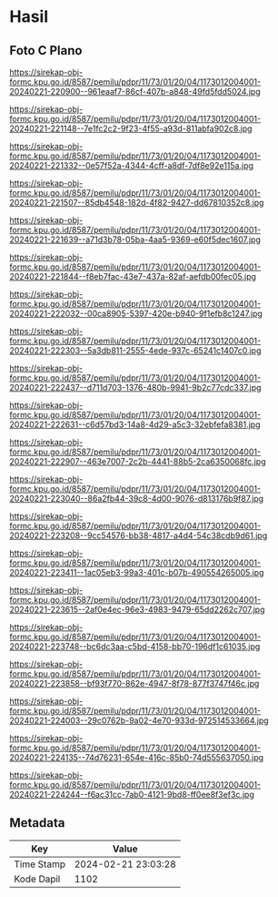 # Hasil

## Foto C Plano

https://sirekap-obj-formc.kpu.go.id/8587/pemilu/pdpr/11/73/01/20/04/1173012004001-20240221-220900--961eaaf7-86cf-407b-a848-49fd5fdd5024.jpg

https://sirekap-obj-formc.kpu.go.id/8587/pemilu/pdpr/11/73/01/20/04/1173012004001-20240221-221148--7e1fc2c2-9f23-4f55-a93d-811abfa902c8.jpg

https://sirekap-obj-formc.kpu.go.id/8587/pemilu/pdpr/11/73/01/20/04/1173012004001-20240221-221332--0e57f52a-4344-4cff-a8df-7df8e92e115a.jpg

https://sirekap-obj-formc.kpu.go.id/8587/pemilu/pdpr/11/73/01/20/04/1173012004001-20240221-221507--85db4548-182d-4f82-9427-dd67810352c8.jpg

https://sirekap-obj-formc.kpu.go.id/8587/pemilu/pdpr/11/73/01/20/04/1173012004001-20240221-221639--a71d3b78-05ba-4aa5-9369-e60f5dec1607.jpg

https://sirekap-obj-formc.kpu.go.id/8587/pemilu/pdpr/11/73/01/20/04/1173012004001-20240221-221844--f8eb7fac-43e7-437a-82af-aefdb00fec05.jpg

https://sirekap-obj-formc.kpu.go.id/8587/pemilu/pdpr/11/73/01/20/04/1173012004001-20240221-222032--00ca8905-5397-420e-b940-9f1efb8c1247.jpg

https://sirekap-obj-formc.kpu.go.id/8587/pemilu/pdpr/11/73/01/20/04/1173012004001-20240221-222303--5a3db811-2555-4ede-937c-65241c1407c0.jpg

https://sirekap-obj-formc.kpu.go.id/8587/pemilu/pdpr/11/73/01/20/04/1173012004001-20240221-222437--d711d703-1376-480b-9941-9b2c77cdc337.jpg

https://sirekap-obj-formc.kpu.go.id/8587/pemilu/pdpr/11/73/01/20/04/1173012004001-20240221-222631--c6d57bd3-14a8-4d29-a5c3-32ebfefa8381.jpg

https://sirekap-obj-formc.kpu.go.id/8587/pemilu/pdpr/11/73/01/20/04/1173012004001-20240221-222907--463e7007-2c2b-4441-88b5-2ca6350068fc.jpg

https://sirekap-obj-formc.kpu.go.id/8587/pemilu/pdpr/11/73/01/20/04/1173012004001-20240221-223040--86a2fb44-39c8-4d00-9076-d813176b9f87.jpg

https://sirekap-obj-formc.kpu.go.id/8587/pemilu/pdpr/11/73/01/20/04/1173012004001-20240221-223208--9cc54576-bb38-4817-a4d4-54c38cdb9d61.jpg

https://sirekap-obj-formc.kpu.go.id/8587/pemilu/pdpr/11/73/01/20/04/1173012004001-20240221-223411--1ac05eb3-99a3-401c-b07b-490554265005.jpg

https://sirekap-obj-formc.kpu.go.id/8587/pemilu/pdpr/11/73/01/20/04/1173012004001-20240221-223615--2af0e4ec-96e3-4983-9479-65dd2262c707.jpg

https://sirekap-obj-formc.kpu.go.id/8587/pemilu/pdpr/11/73/01/20/04/1173012004001-20240221-223748--bc6dc3aa-c5bd-4158-bb70-196df1c61035.jpg

https://sirekap-obj-formc.kpu.go.id/8587/pemilu/pdpr/11/73/01/20/04/1173012004001-20240221-223858--bf93f770-862e-4947-8f78-877f3747f46c.jpg

https://sirekap-obj-formc.kpu.go.id/8587/pemilu/pdpr/11/73/01/20/04/1173012004001-20240221-224003--29c0762b-9a02-4e70-933d-972514533664.jpg

https://sirekap-obj-formc.kpu.go.id/8587/pemilu/pdpr/11/73/01/20/04/1173012004001-20240221-224135--74d76231-654e-416c-85b0-74d555637050.jpg

https://sirekap-obj-formc.kpu.go.id/8587/pemilu/pdpr/11/73/01/20/04/1173012004001-20240221-224244--f6ac31cc-7ab0-4121-9bd8-ff0ee8f3ef3c.jpg


## Metadata

| Key        | Value               |
| ---------- | ------------------- |
| Time Stamp | 2024-02-21 23:03:28 |
| Kode Dapil | 1102                |



